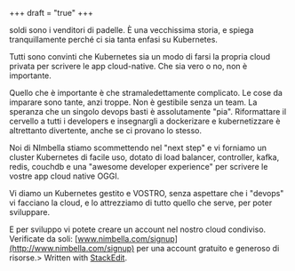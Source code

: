 
+++
draft = "true"
+++

soldi sono i venditori di padelle. È una vecchissima storia, e spiega tranquillamente perché ci sia tanta enfasi su Kubernetes.  
  
Tutti sono convinti che Kubernetes sia un modo di farsi la propria cloud privata per scrivere le app cloud-native. Che sia vero o no, non è importante.  
  
Quello che è importante è che stramaledettamente complicato. Le cose da imparare sono tante, anzi troppe. Non è gestibile senza un team. La speranza che un singolo devops basti è assolutamente "pia". Riformattare il cervello a tutti i developers e insegnargli a dockerizare e kubernetizzare è altrettanto divertente, anche se ci provano lo stesso.  
  
Noi di NImbella stiamo scommettendo nel "next step" e vi forniamo un cluster Kubernetes di facile uso, dotato di load balancer, controller, kafka, redis, couchdb e una "awesome developer experience" per scrivere le vostre app cloud native OGGI.  
  
Vi diamo un Kubernetes gestito e VOSTRO, senza aspettare che i "devops" vi facciano la cloud, e lo attrezziamo di tutto quello che serve, per poter sviluppare.  
  
E per sviluppo vi potete creare un account nel nostro cloud condiviso. Verificate da soli: [www.nimbella.com/signup](http://www.nimbella.com/signup) per una account gratuito e generoso di risorse.> Written with [StackEdit](https://stackedit.io/).
<!--stackedit_data:
eyJoaXN0b3J5IjpbLTE5NDQ3MzQxMTYsLTE5NzMzMDkxODRdfQ
==
-->